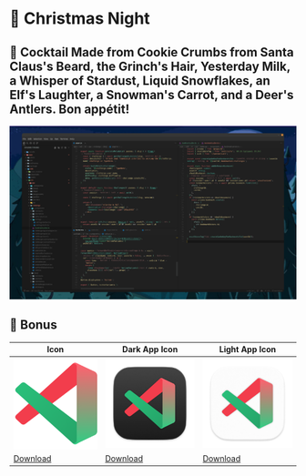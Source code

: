 # 🎄 Christmas Night

## 🍷 Cocktail Made from Cookie Crumbs from Santa Claus's Beard, the Grinch's Hair, Yesterday Milk, a Whisper of Stardust, Liquid Snowflakes, an Elf's Laughter, a Snowman's Carrot, and a Deer's Antlers. Bon appétit!

![Christmas Night](./assets/screenshots/christmasNight.png)

## 🎁 Bonus

| Icon                                                                                    | Dark App Icon                                                                                  | Light App Icon                                                                                  |
| --------------------------------------------------------------------------------------- | ---------------------------------------------------------------------------------------------- | ----------------------------------------------------------------------------------------------- |
| ![Dark App Icon](./assets/icons/icon.png)                                               | ![Dark App Icon](./assets/icons/appIconDark.png)                                               | ![Light App Icon](./assets/icons/appIconLight.png)                                              |
| [Download](https://github.com/BlueRexPY/ChristmasNight/tree/main/assets/icons/icon.png) | [Download](https://github.com/BlueRexPY/ChristmasNight/tree/main/assets/icons/appIconDark.png) | [Download](https://github.com/BlueRexPY/ChristmasNight/tree/main/assets/icons/appIconLight.png) |
